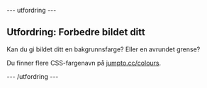 \--- utfordring \---

## Utfordring: Forbedre bildet ditt

Kan du gi bildet ditt en bakgrunnsfarge? Eller en avrundet grense?

Du finner flere CSS-fargenavn på <a href="http://jumpto.cc/colours" target="_blank">jumpto.cc/colours</a>.

\--- /utfordring \---